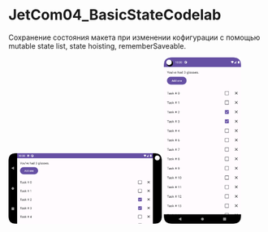 # JetCom04_BasicStateCodelab


Сохранение состояния макета при изменении кофигурации с помощью mutable state list, state hoisting, rememberSaveable.

<img src="Screenshot_20230608_133054.png" width=60%>
<img src="Screenshot_20230608_133044.png"  width=30%>

